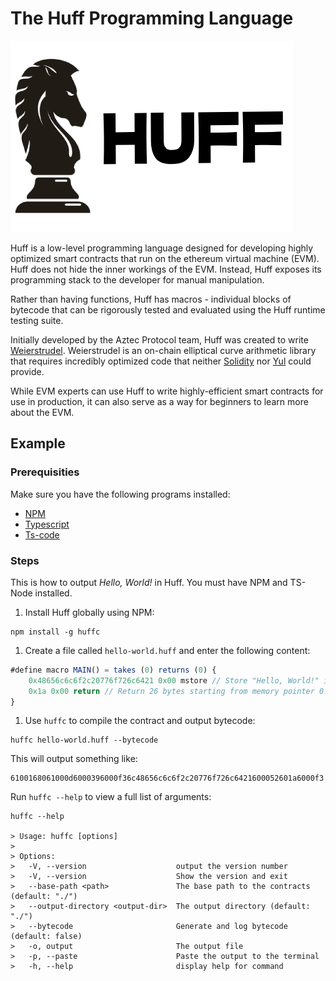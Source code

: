 # The Huff Programming Language

![Huff logo.](logo.png)

Huff is a low-level programming language designed for developing highly optimized smart contracts that run on the ethereum virtual machine (EVM). Huff does not hide the inner workings of the EVM. Instead, Huff exposes its programming stack to the developer for manual manipulation.

Rather than having functions, Huff has macros - individual blocks of bytecode that can be rigorously tested and evaluated using the Huff runtime testing suite.

Initially developed by the Aztec Protocol team, Huff was created to write [Weierstrudel](https://github.com/aztecprotocol/weierstrudel/tree/master/huff_modules). Weierstrudel is an on-chain elliptical curve arithmetic library that requires incredibly optimized code that neither [Solidity](https://docs.soliditylang.org/en/v0.8.14/) nor [Yul](https://docs.soliditylang.org/en/v0.8.9/yul.html) could provide.

While EVM experts can use Huff to write highly-efficient smart contracts for use in production, it can also serve as a way for beginners to learn more about the EVM.

## Example

### Prerequisities

Make sure you have the following programs installed:

- [NPM](https://www.npmjs.com/)
- [Typescript](https://www.npmjs.com/package/typescript)
- [Ts-code](https://www.npmjs.com/package/ts-node#overview)

### Steps

This is how to output _Hello, World!_ in Huff. You must have NPM and TS-Node installed.

1. Install Huff globally using NPM:

  ```shell
  npm install -g huffc
  ```

1. Create a file called `hello-world.huff` and enter the following content:

  ```javascript
#define macro MAIN() = takes (0) returns (0) {
      0x48656c6c6f2c20776f726c6421 0x00 mstore // Store "Hello, World!" in memory.
      0x1a 0x00 return // Return 26 bytes starting from memory pointer 0.
  }
  ```

1. Use `huffc` to compile the contract and output bytecode:

  ```shell
  huffc hello-world.huff --bytecode
  ```

  This will output something like:

  ```plaintext
  6100168061000d6000396000f36c48656c6c6f2c20776f726c6421600052601a6000f3 
  ```

Run `huffc --help` to view a full list of arguments:

```shell
huffc --help

> Usage: huffc [options]
> 
> Options:
>   -V, --version                    output the version number
>   -V, --version                    Show the version and exit
>   --base-path <path>               The base path to the contracts (default: "./")
>   --output-directory <output-dir>  The output directory (default: "./")
>   --bytecode                       Generate and log bytecode (default: false)
>   -o, output                       The output file
>   -p, --paste                      Paste the output to the terminal
>   -h, --help                       display help for command
```
